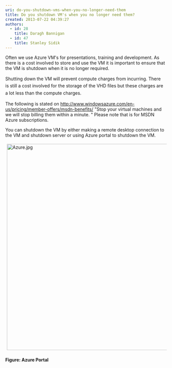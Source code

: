 ```yaml
---
uri: do-you-shutdown-vms-when-you-no-longer-need-them
title: Do you shutdown VM's when you no longer need them?
created: 2013-07-22 04:39:27
authors:
  - id: 28
    title: Daragh Bannigan
  - id: 47
    title: Stanley Sidik
---
```





<span class='intro'> <p>​​Often we use Azure VM's for presentations, training and development. As there is a&#160;cost involved to store and use the VM it is important to ensure that the VM is shutdown when it is no longer required.​</p> </span>

<p><span style="line-height&#58;1.6;">Shutting down the VM will prevent compute charges from incurring. There is still a cost involved for the storage of the VHD files but these charges are a lot less than the compute charges.&#160;</span></p><p>The following is stated on <a href="http&#58;//www.windowsazure.com/en-us/pricing/member-offers/msdn-benefits/">http&#58;//www.windowsazure.com/en-us/pricing/member-offers/msdn-benefits/</a>&#160;&quot;Stop your virtual machines and we will stop billing them within a minute. &quot; Please note that is for MSDN Azure subscriptions.&#160;</p><p>You can shutdown the VM by either making a remote desktop connection to the VM and shutdown server or using Azure portal to shutdown the VM.​</p><p><img src="/PublishingImages/Azure.jpg" alt="Azure.jpg" style="margin&#58;5px;width&#58;650px;" />​<br><strong>Figure&#58; Azure Portal​</strong></p>


